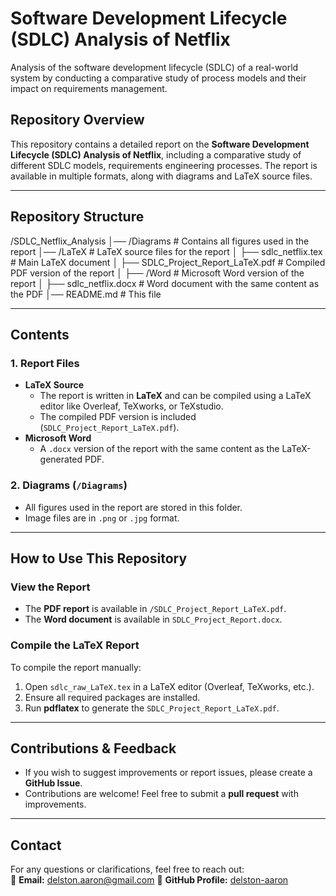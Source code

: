 # **Software Development Lifecycle (SDLC) Analysis of Netflix**  
Analysis of the software development lifecycle (SDLC) of a real-world system by conducting a comparative study of process models and their impact on requirements management.

## **Repository Overview**  
This repository contains a detailed report on the **Software Development Lifecycle (SDLC) Analysis of Netflix**, including a comparative study of different SDLC models, requirements engineering processes. The report is available in multiple formats, along with diagrams and LaTeX source files.  

---

## **Repository Structure**  

/SDLC_Netflix_Analysis │── /Diagrams # Contains all figures used in the report │── /LaTeX # LaTeX source files for the report │ ├── sdlc_netflix.tex # Main LaTeX document │ ├── SDLC_Project_Report_LaTeX.pdf # Compiled PDF version of the report │ ├──  /Word # Microsoft Word version of the report │ ├── sdlc_netflix.docx # Word document with the same content as the PDF │── README.md # This file


---

## **Contents**  

### **1. Report Files**  
- **LaTeX Source**  
  - The report is written in **LaTeX** and can be compiled using a LaTeX editor like Overleaf, TeXworks, or TeXstudio.  
  - The compiled PDF version is included (`SDLC_Project_Report_LaTeX.pdf`).  
- **Microsoft Word**  
  - A `.docx` version of the report with the same content as the LaTeX-generated PDF.  

### **2. Diagrams (`/Diagrams`)**  
- All figures used in the report are stored in this folder.  
- Image files are in `.png` or `.jpg` format.  

---

## **How to Use This Repository**  

### **View the Report**  
- The **PDF report** is available in `/SDLC_Project_Report_LaTeX.pdf`.  
- The **Word document** is available in `SDLC_Project_Report.docx`.  

### **Compile the LaTeX Report**  
To compile the report manually:  
1. Open `sdlc_raw_LaTeX.tex` in a LaTeX editor (Overleaf, TeXworks, etc.).  
2. Ensure all required packages are installed.  
3. Run **pdflatex** to generate the `SDLC_Project_Report_LaTeX.pdf`.  

---

## **Contributions & Feedback**  
- If you wish to suggest improvements or report issues, please create a **GitHub Issue**.  
- Contributions are welcome! Feel free to submit a **pull request** with improvements.  

---

## **Contact**  
For any questions or clarifications, feel free to reach out:  
📧 **Email:** delston.aaron@gmail.com 
📌 **GitHub Profile:** [delston-aaron](https://github.com/delston-aaron)  

